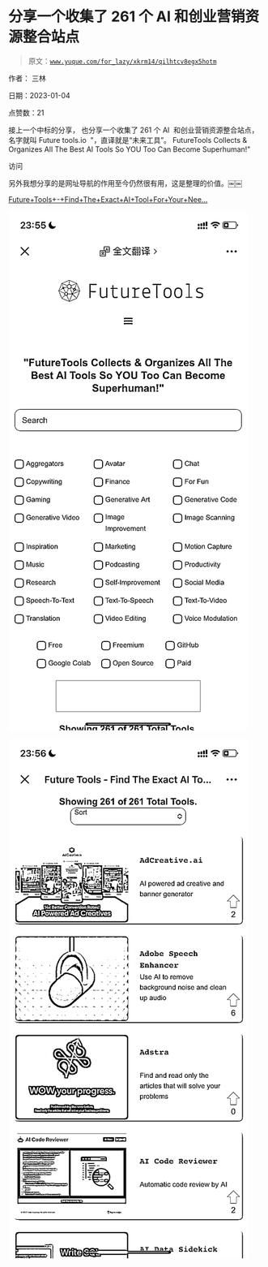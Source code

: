 # 分享一个收集了 261 个 AI 和创业营销资源整合站点

> 原文：[`www.yuque.com/for_lazy/xkrm14/qilhtcv8egx5hotm`](https://www.yuque.com/for_lazy/xkrm14/qilhtcv8egx5hotm)

作者： 三林 

日期：2023-01-04 

点赞数：21 

接上一个中标的分享， 也分享一个收集了 261 个 AI  和创业营销资源整合站点，名字就叫 Future tools.io  "，直译就是“未来工具”。 FutureTools Collects & Organizes All The Best AI Tools So YOU Too Can Become Superhuman!" 

访问 

另外我想分享的是网址导航的作用至今仍然很有用，这是整理的价值。￼￼ 

[Future+Tools+-+Find+The+Exact+AI+Tool+For+Your+Nee...](https://futuretools.io) 

![](img/2ff4e4cde832456d4027d90bf06f5f10.png) 

![](img/eb18082836e1d4b81c2d7d65fcbf34bc.png) 

